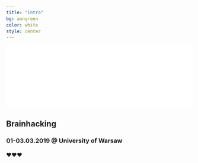 ```yaml
---
title: "intro"
bg: aongreen
color: white
style: center
---
```


![Brainhack Warsaw](img/bhw2019_logo_www.png)

## Brainhacking

### 01-03.03.2019  @  University of Warsaw

#### ❤️❤️❤️
